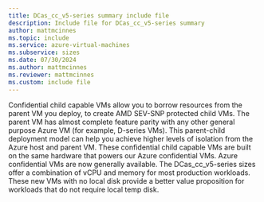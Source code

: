 ```yaml
---
title: DCas_cc_v5-series summary include file
description: Include file for DCas_cc_v5-series summary
author: mattmcinnes
ms.topic: include
ms.service: azure-virtual-machines
ms.subservice: sizes
ms.date: 07/30/2024
ms.author: mattmcinnes
ms.reviewer: mattmcinnes
ms.custom: include file
---
```

Confidential child capable VMs allow you to borrow resources from the parent VM you deploy, to create AMD SEV-SNP protected child VMs. The parent VM has almost complete feature parity with any other general purpose Azure VM (for example, D-series VMs). This parent-child deployment model can help you achieve higher levels of isolation from the Azure host and parent VM. These confidential child capable VMs are built on the same hardware that powers our Azure confidential VMs. Azure confidential VMs are now generally available. The DCas_cc_v5-series sizes offer a combination of vCPU and memory for most production workloads. These new VMs with no local disk provide a better value proposition for workloads that do not require local temp disk.
